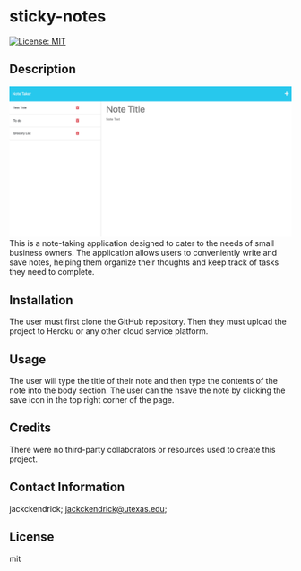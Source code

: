 # sticky-notes

  [![License: MIT](https://img.shields.io/badge/License-MIT-yellow.svg)](https://opensource.org/licenses/MIT)
  ## Description
![Alt Text](https://github.com/jackckendrick/sticky-notes/blob/184864a5a394ef88cd854ed322c1ce4b1fae56a1/sticky%20notes.png)
This is a note-taking application designed to cater to the needs of small business owners. The application allows users to conveniently write and save notes, helping them organize their thoughts and keep track of tasks they need to complete.

  ## Installation
  The user must first clone the GitHub repository. Then they must upload the project to Heroku or any other cloud service platform.
  ## Usage
The user will type the title of their note and then type the contents of the note into the body section. The user can the nsave the note by clicking the save icon in the top right corner of the page. 

  ## Credits
  There were no third-party collaborators or resources used to create this project. 
  ## Contact Information
  jackckendrick;
  jackckendrick@utexas.edu;
  ## License
  mit
